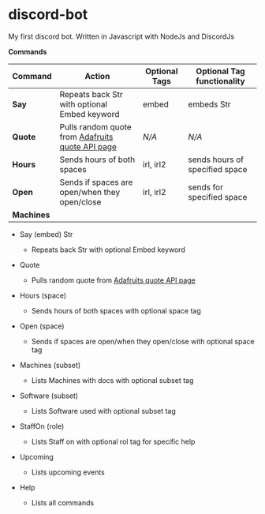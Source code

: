 # discord-bot
My first discord bot. Written in Javascript with NodeJs and DiscordJs

**Commands**

Command | Action | Optional Tags | Optional Tag functionality
--------|--------|---------------|---------------------------
**Say** | Repeats back Str with optional Embed keyword | embed | embeds Str
**Quote** | Pulls random quote from [Adafruits quote API page](adafruit.com/quotes.php) | *N/A* | *N/A*
**Hours** | Sends hours of both spaces | irl, irl2 | sends hours of specified space
**Open** | Sends if spaces are open/when they open/close | irl, irl2 | sends for specified space
**Machines** | 


* Say (embed) Str
  * Repeats back Str with optional Embed keyword

* Quote
  * Pulls random quote from [Adafruits quote API page](adafruit.com/quotes.php)
  

* Hours (space)
  * Sends hours of both spaces with optional space tag

* Open (space)
  * Sends if spaces are open/when they open/close with optional space tag

* Machines (subset)
  * Lists Machines with docs with optional subset tag

* Software (subset)
  * Lists Software used with optional subset tag

* StaffOn (role)
  * Lists Staff on with optional rol tag for specific help

* Upcoming
  * Lists upcoming events

* Help
  * Lists all commands


